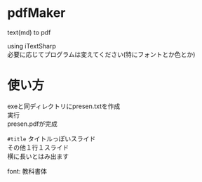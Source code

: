# pdfMaker
text(md) to pdf  
  
using iTextSharp  
必要に応じてプログラムは変えてください(特にフォントとか色とか)  
  
# 使い方
exeと同ディレクトリにpresen.txtを作成  
実行  
presen.pdfが完成  
  
`#title`  タイトルっぽいスライド  
その他１行１スライド  
横に長いとはみ出ます  

font: 教科書体  

